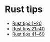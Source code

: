 # Rust tips

* [Rust tips 1~20](./1~20.md)
* [Rust tips 21~40](./21~40.md)
* [Rust tips 41~60](./41~60.md)